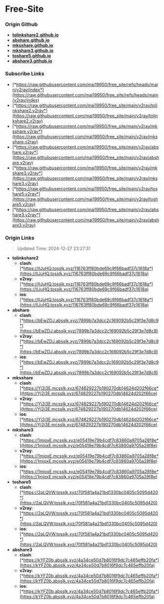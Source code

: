 # Free-Site

### Origin Github

- [**tolinkshare2.github.io**](https://github.com/tolinkshare2/tolinkshare2.github.io)
- [**abshare.github.io**](https://github.com/abshare/abshare.github.io)
- [**mksshare.github.io**](https://github.com/mksshare/mksshare.github.io)
- [**mkshare3.github.io**](https://github.com/mkshare3/mkshare3.github.io)
- [**toshare5.github.io**](https://github.com/toshare5/toshare5.github.io)
- [**abshare3.github.io**](https://github.com/abshare3/abshare3.github.io)

### Subscribe Links

- [*https://raw.githubusercontent.com/mai19950/free_site/refs/heads/main/v2ray/index*](https://raw.githubusercontent.com/mai19950/free_site/refs/heads/main/v2ray/index)
- [*https://raw.githubusercontent.com/mai19950/free_site/main/v2ray/tolinkshare2.v2ray*](https://raw.githubusercontent.com/mai19950/free_site/main/v2ray/tolinkshare2.v2ray)
- [*https://raw.githubusercontent.com/mai19950/free_site/main/v2ray/mksshare.v2ray*](https://raw.githubusercontent.com/mai19950/free_site/main/v2ray/mksshare.v2ray)
- [*https://raw.githubusercontent.com/mai19950/free_site/main/v2ray/abshare.v2ray*](https://raw.githubusercontent.com/mai19950/free_site/main/v2ray/abshare.v2ray)
- [*https://raw.githubusercontent.com/mai19950/free_site/main/v2ray/mkshare3.v2ray*](https://raw.githubusercontent.com/mai19950/free_site/main/v2ray/mkshare3.v2ray)
- [*https://raw.githubusercontent.com/mai19950/free_site/main/v2ray/toshare5.v2ray*](https://raw.githubusercontent.com/mai19950/free_site/main/v2ray/toshare5.v2ray)
- [*https://raw.githubusercontent.com/mai19950/free_site/main/v2ray/abshare3.v2ray*](https://raw.githubusercontent.com/mai19950/free_site/main/v2ray/abshare3.v2ray)

### Origin Links

> Updated Time: 2024-12-27 23:27:31

- **tolinkshare2**
  - **clash**: [*https://IlJuHQ.tosslk.xyz/116763ff80bde69c9f66badf37c1618a*](https://IlJuHQ.tosslk.xyz/116763ff80bde69c9f66badf37c1618a)
  - **v2ray**: [*https://IlJuHQ.tosslk.xyz/116763ff80bde69c9f66badf37c1618a*](https://IlJuHQ.tosslk.xyz/116763ff80bde69c9f66badf37c1618a)
  - **ios**: [*https://IlJuHQ.tosslk.xyz/116763ff80bde69c9f66badf37c1618a*](https://IlJuHQ.tosslk.xyz/116763ff80bde69c9f66badf37c1618a)
- **abshare**
  - **clash**: [*https://bEwZDJ.absslk.xyz/7899b7a3dcc2c169092b5c29f3e7d8c9*](https://bEwZDJ.absslk.xyz/7899b7a3dcc2c169092b5c29f3e7d8c9)
  - **v2ray**: [*https://bEwZDJ.absslk.xyz/7899b7a3dcc2c169092b5c29f3e7d8c9*](https://bEwZDJ.absslk.xyz/7899b7a3dcc2c169092b5c29f3e7d8c9)
  - **ios**: [*https://bEwZDJ.absslk.xyz/7899b7a3dcc2c169092b5c29f3e7d8c9*](https://bEwZDJ.absslk.xyz/7899b7a3dcc2c169092b5c29f3e7d8c9)
- **mksshare**
  - **clash**: [*https://Yj2i3E.mcsslk.xyz/674829227b190270db14624d202f66ce*](https://Yj2i3E.mcsslk.xyz/674829227b190270db14624d202f66ce)
  - **v2ray**: [*https://Yj2i3E.mcsslk.xyz/674829227b190270db14624d202f66ce*](https://Yj2i3E.mcsslk.xyz/674829227b190270db14624d202f66ce)
  - **ios**: [*https://Yj2i3E.mcsslk.xyz/674829227b190270db14624d202f66ce*](https://Yj2i3E.mcsslk.xyz/674829227b190270db14624d202f66ce)
- **mkshare3**
  - **clash**: [*https://1mioxE.mcsslk.xyz/e05419e79b4cdf7c83860a9705a28f8e*](https://1mioxE.mcsslk.xyz/e05419e79b4cdf7c83860a9705a28f8e)
  - **v2ray**: [*https://1mioxE.mcsslk.xyz/e05419e79b4cdf7c83860a9705a28f8e*](https://1mioxE.mcsslk.xyz/e05419e79b4cdf7c83860a9705a28f8e)
  - **ios**: [*https://1mioxE.mcsslk.xyz/e05419e79b4cdf7c83860a9705a28f8e*](https://1mioxE.mcsslk.xyz/e05419e79b4cdf7c83860a9705a28f8e)
- **toshare5**
  - **clash**: [*https://2aLQVW.tosslk.xyz/70f581a4a21bd1330bc0405c5095d420*](https://2aLQVW.tosslk.xyz/70f581a4a21bd1330bc0405c5095d420)
  - **v2ray**: [*https://2aLQVW.tosslk.xyz/70f581a4a21bd1330bc0405c5095d420*](https://2aLQVW.tosslk.xyz/70f581a4a21bd1330bc0405c5095d420)
  - **ios**: [*https://2aLQVW.tosslk.xyz/70f581a4a21bd1330bc0405c5095d420*](https://2aLQVW.tosslk.xyz/70f581a4a21bd1330bc0405c5095d420)
- **abshare3**
  - **clash**: [*https://kYFZ0b.absslk.xyz/4a34ce50d7b8016f9dc7c465effb20fa*](https://kYFZ0b.absslk.xyz/4a34ce50d7b8016f9dc7c465effb20fa)
  - **v2ray**: [*https://kYFZ0b.absslk.xyz/4a34ce50d7b8016f9dc7c465effb20fa*](https://kYFZ0b.absslk.xyz/4a34ce50d7b8016f9dc7c465effb20fa)
  - **ios**: [*https://kYFZ0b.absslk.xyz/4a34ce50d7b8016f9dc7c465effb20fa*](https://kYFZ0b.absslk.xyz/4a34ce50d7b8016f9dc7c465effb20fa)
